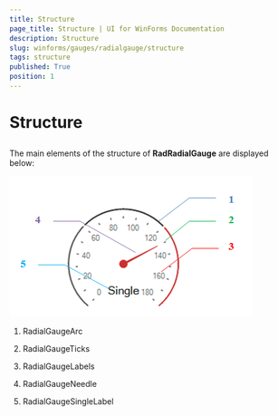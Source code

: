 ```yaml
---
title: Structure
page_title: Structure | UI for WinForms Documentation
description: Structure
slug: winforms/gauges/radialgauge/structure
tags: structure
published: True
position: 1
---
```


# Structure

## 

The main elements of the structure of __RadRadialGauge__ are displayed below:

![radialgauge-structure 001](images/radialgauge-structure001.png)

1. RadialGaugeArc

1. RadialGaugeTicks

1. RadialGaugeLabels

1. RadialGaugeNeedle

1. RadialGaugeSingleLabel
